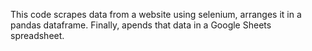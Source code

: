 This code scrapes data from a website using selenium, arranges it in a pandas dataframe.
Finally, apends that data in a Google Sheets spreadsheet.
